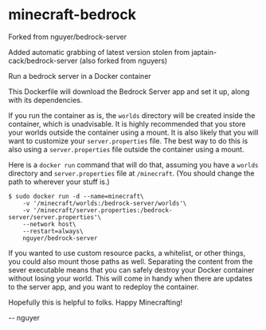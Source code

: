 # minecraft-bedrock
Forked from nguyer/bedrock-server

Added automatic grabbing of latest version stolen from japtain-cack/bedrock-server (also forked from nguyers)

Run a bedrock server in a Docker container

This Dockerfile will download the Bedrock Server app and set it up, along with its dependencies.

If you run the container as is, the `worlds` directory will be created inside the container, which is unadvisable. It is highly recommended that you store your worlds outside the container using a mount. It is also likely that you will want to customize your `server.properties` file. The best way to do this is also using a `server.properties` file outside the container using a mount.

Here is a `docker run` command that will do that, assuming you have a `worlds` directory and `server.properties` file at `/minecraft`. (You should change the path to wherever your stuff is.)

    $ sudo docker run -d --name=minecraft\
        -v '/minecraft/worlds:/bedrock-server/worlds'\
        -v '/minecraft/server.properties:/bedrock-server/server.properties'\
        --network host\
        --restart=always\
        nguyer/bedrock-server

If you wanted to use custom resource packs, a whitelist, or other things, you could also mount those paths as well. Separating the content from the sever executable means that you can safely destroy your Docker container without losing your world. This will come in handy when there are updates to the server app, and you want to redeploy the container.

Hopefully this is helpful to folks. Happy Minecrafting!

 -- nguyer
